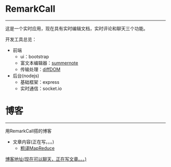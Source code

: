 # RemarkCall
---
这是一个实时应用，现在具有实时编辑文档，实时评论和聊天三个功能。

开发工具总览：

- 前端
  - ui：bootstrap
  - 富文本编辑器：[summernote](https://github.com/summernote/summernote/)
  - 传输处理：[diffDOM](https://github.com/fiduswriter/diffDOM)
- 后台(nodejs)
  - 基础框架：express
  - 实时通信：socket.io

# 博客
---
用RemarkCall搭的博客

- 文章内容(正在写。。。)
  - [粗译MapReduce](https://github.com/GargouillePao/remarkcall/blob/master/storage/articles/time-116-2-29-12-38-27.md)

[博客地址(现在可以聊天，正在写文章。。。)](http://www.gargouilledragon.org/)